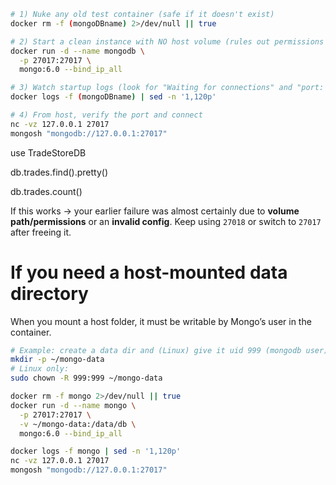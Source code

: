 ```bash
# 1) Nuke any old test container (safe if it doesn't exist)
docker rm -f (mongoDBname) 2>/dev/null || true

# 2) Start a clean instance with NO host volume (rules out permissions issues)
docker run -d --name mongodb \
  -p 27017:27017 \
  mongo:6.0 --bind_ip_all

# 3) Watch startup logs (look for "Waiting for connections" and "port: 27017")
docker logs -f (mongoDBname) | sed -n '1,120p'

# 4) From host, verify the port and connect
nc -vz 127.0.0.1 27017
mongosh "mongodb://127.0.0.1:27017"
```

use TradeStoreDB

db.trades.find().pretty()

 db.trades.count()






If this works → your earlier failure was almost certainly due to **volume path/permissions** or an **invalid config**. Keep using `27018` or switch to `27017` after freeing it.

# If you need a host-mounted data directory

When you mount a host folder, it must be writable by Mongo’s user in the container.

```bash
# Example: create a data dir and (Linux) give it uid 999 (mongodb user)
mkdir -p ~/mongo-data
# Linux only:
sudo chown -R 999:999 ~/mongo-data

docker rm -f mongo 2>/dev/null || true
docker run -d --name mongo \
  -p 27017:27017 \
  -v ~/mongo-data:/data/db \
  mongo:6.0 --bind_ip_all

docker logs -f mongo | sed -n '1,120p'
nc -vz 127.0.0.1 27017
mongosh "mongodb://127.0.0.1:27017"
```
